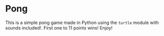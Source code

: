 # Pong
This is a simple pong game made in Python using the `turtle` module with sounds included!. First one to 11 points wins! Enjoy!
